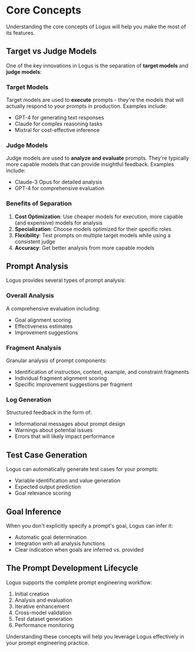 # Core Concepts

Understanding the core concepts of Logus will help you make the most of its features.

## Target vs Judge Models

One of the key innovations in Logus is the separation of **target models** and **judge models**:

### Target Models

Target models are used to **execute** prompts - they're the models that will actually respond to your prompts in production. Examples include:
- GPT-4 for generating text responses
- Claude for complex reasoning tasks
- Mixtral for cost-effective inference

### Judge Models

Judge models are used to **analyze and evaluate** prompts. They're typically more capable models that can provide insightful feedback. Examples include:
- Claude-3 Opus for detailed analysis
- GPT-4 for comprehensive evaluation

### Benefits of Separation

1. **Cost Optimization**: Use cheaper models for execution, more capable (and expensive) models for analysis
2. **Specialization**: Choose models optimized for their specific roles
3. **Flexibility**: Test prompts on multiple target models while using a consistent judge
4. **Accuracy**: Get better analysis from more capable models

## Prompt Analysis

Logus provides several types of prompt analysis:

### Overall Analysis

A comprehensive evaluation including:
- Goal alignment scoring
- Effectiveness estimates
- Improvement suggestions

### Fragment Analysis

Granular analysis of prompt components:
- Identification of instruction, context, example, and constraint fragments
- Individual fragment alignment scoring
- Specific improvement suggestions per fragment

### Log Generation

Structured feedback in the form of:
- Informational messages about prompt design
- Warnings about potential issues
- Errors that will likely impact performance

## Test Case Generation

Logus can automatically generate test cases for your prompts:
- Variable identification and value generation
- Expected output prediction
- Goal relevance scoring

## Goal Inference

When you don't explicitly specify a prompt's goal, Logus can infer it:
- Automatic goal determination
- Integration with all analysis functions
- Clear indication when goals are inferred vs. provided

## The Prompt Development Lifecycle

Logus supports the complete prompt engineering workflow:
1. Initial creation
2. Analysis and evaluation
3. Iterative enhancement
4. Cross-model validation
5. Test dataset generation
6. Performance monitoring

Understanding these concepts will help you leverage Logus effectively in your prompt engineering practice.